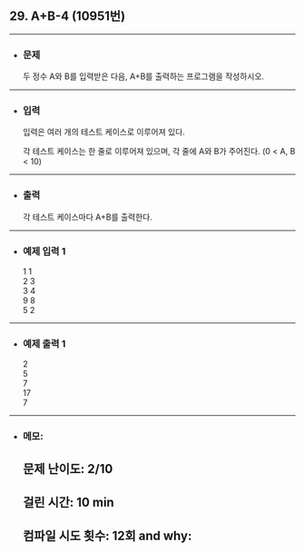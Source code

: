 ## 29. A+B-4 (10951번)

---

- ### 문제

  두 정수 A와 B를 입력받은 다음, A+B를 출력하는 프로그램을 작성하시오.
  
---


- ### 입력

  입력은 여러 개의 테스트 케이스로 이루어져 있다.

  각 테스트 케이스는 한 줄로 이루어져 있으며, 각 줄에 A와 B가 주어진다. (0 < A, B < 10)

---

- ### 출력

  각 테스트 케이스마다 A+B를 출력한다.

---
 
- ### 예제 입력 1 

  1 1  
  2 3  
  3 4  
  9 8  
  5 2

---

- ### 예제 출력 1 

  2  
  5  
  7  
  17  
  7
  
---

- ### 메모:

  ## 문제 난이도: 2/10
  ## 걸린 시간: 10 min
  ## 컴파일 시도 횟수: 12회 and why:
  
